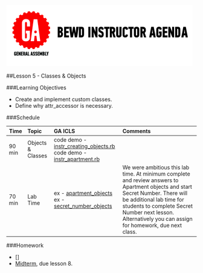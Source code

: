 ![GeneralAssemb.ly](../assets/ICL_icons/instr_agenda.png)

##Lesson 5 - Classes & Objects


###Learning Objectives

-	Create and implement custom classes.
-	Define why attr_accessor is necessary.


###Schedule


| Time        | Topic| GA ICLS| Comments |
| ------------- |:-------------|:-------------------|:-------------------|
| 90 min | Objects & Classes | code demo - [instr_creating_objects.rb](instr_code_demos/instr_creating_objetcs.rb)<br> code demo - [instr_apartment.rb](instr_code_demos/instr_apartment.rb)| |
| 70 min | Lab Time | ex - [apartment_objects](instr_exercise_notes.md)<br> ex - [secret_number_objects](inst_exercise_notes.md)| We were ambitious this lab time. At minimum complete and review answers to Apartment objects and start Secret Number. There will be additional lab time for students to complete Secret Number next lesson. Alternatively you can assign for homework, due next class.|



###Homework
- []
-	[Midterm](homework/midterm.rb), due lesson 8.




